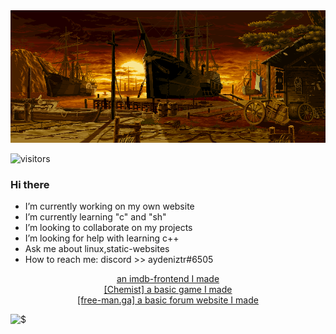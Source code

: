 <img src="https://github.com/Aydeniztr/Aydeniztr/blob/main/AF017CC3-71BB-47C6-AD3A-0DCCB9FF576A.gif?raw=true">


![visitors](https://visitor-badge-reloaded.herokuapp.com/badge?page_id=Aydeniztr.Aydeniztr&color=00cf00)

### Hi there

- I’m currently working on my own website
- I’m currently learning "c" and "sh"
- I’m looking to collaborate on my projects
- I’m looking for help with learning c++
- Ask me about linux,static-websites
- How to reach me: discord >> aydeniztr#6505

<center>
<a href="https://h7duukfoy2wx7e2d16ms3a.on.drv.tw/project.lounge/fast-imdb/">an imdb-frontend I made<a/>
<br>
<a href="https://h7duukfoy2wx7e2d16ms3a.on.drv.tw/project.lounge/Chemist/">[Chemist]  a basic game I made</a>
<br>
<a href="https://free-man.ga">[free-man.ga]  a basic forum  website I made</a>

</center>

![$](https://github-readme-stats.vercel.app/api?username=Aydeniztr&hide_border=true&show_icons=true&theme=tokyonight)
<!--

**Aydeniztr/Aydeniztr** is a ✨ _special_ ✨ repository because its `README.md` (this file) appears on your GitHub profile.

Here are some ideas to get you started:
 

-->
